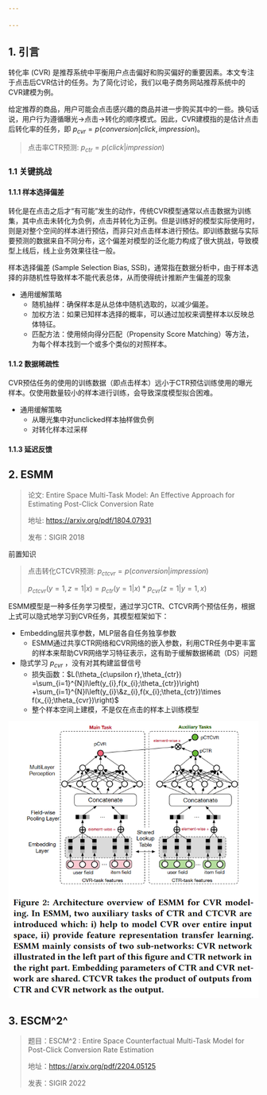 ```yaml
---

---
```


## 1. 引言

转化率 (CVR) 是推荐系统中平衡用户点击偏好和购买偏好的重要因素。本文专注于点击后CVR估计的任务。为了简化讨论，我们以电子商务网站推荐系统中的CVR建模为例。

给定推荐的商品，用户可能会点击感兴趣的商品并进一步购买其中的一些。换句话说，用户行为遵循曝光→点击→转化的顺序模式。因此，CVR建模指的是估计点击后转化率的任务，即 $p_{cvr}=p(conversion|click,impression)$。

> 点击率CTR预测: $p_{ctr}=p(click|impression)$

### 1.1 关键挑战

#### 1.1.1 样本选择偏差

转化是在点击之后才“有可能”发生的动作，传统CVR模型通常以点击数据为训练集，其中点击未转化为负例，点击并转化为正例。但是训练好的模型实际使用时，则是对整个空间的样本进行预估，而非只对点击样本进行预估。即训练数据与实际要预测的数据来自不同分布，这个偏差对模型的泛化能力构成了很大挑战，导致模型上线后，线上业务效果往往一般。

样本选择偏差 (Sample Selection Bias, SSB)，通常指在数据分析中，由于样本选择的非随机性导致样本不能代表总体，从而使得统计推断产生偏差的现象

- 通用缓解策略
    - 随机抽样：确保样本是从总体中随机选取的，以减少偏差。
    - 加权方法：如果已知样本选择的概率，可以通过加权来调整样本以反映总体特征。
    - 匹配方法：使用倾向得分匹配（Propensity Score Matching）等方法，为每个样本找到一个或多个类似的对照样本。

#### 1.1.2 数据稀疏性

CVR预估任务的使用的训练数据（即点击样本）远小于CTR预估训练使用的曝光样本。仅使用数量较小的样本进行训练，会导致深度模型拟合困难。

- 通用缓解策略
    - 从曝光集中对unclicked样本抽样做负例
    - 对转化样本过采样

#### 1.1.3 延迟反馈



## 2. ESMM

> 论文: Entire Space Multi-Task Model: An Effective Approach for Estimating Post-Click Conversion Rate
>
> 地址: https://arxiv.org/pdf/1804.07931
>
> 发布：SIGIR 2018



前置知识

> 点击转化CTCVR预测: $p_{ctcvr}=p(conversion|impression)$
>
> $p_{ctcvr}(y=1,z=1|x)=p_{ctr}(y=1|x)*p_{cvr}(z=1|y=1,x)$

ESMM模型是一种多任务学习模型，通过学习CTR、CTCVR两个预估任务，根据上式可以隐式地学习到CVR任务，其模型框架如下：

- Embedding层共享参数，MLP层各自任务独享参数
    - ESMM通过共享CTR网络和CVR网络的嵌入参数，利用CTR任务中更丰富的样本来帮助CVR网络学习特征表示，这有助于缓解数据稀疏（DS）问题
- 隐式学习 $p_{cvr}$ ，没有对其构建监督信号
    - 损失函数：$L(\theta_{c\upsilon r},\theta_{ctr}) =\sum_{i=1}^{N}l\left(y_{i},f(x_{i};\theta_{ctr})\right) +\sum_{i=1}^{N}l\left(y_{i}\&z_{i},f(x_{i};\theta_{ctr})\times f(x_{i};\theta_{cvr})\right)$
    - 整个样本空间上建模，不是仅在点击的样本上训练模型

<img src="../img/image-20240715101503336.png" alt="image-20240715101503336"  />



## 3. ESCM^2^

> 题目：ESCM^2 : Entire Space Counterfactual Multi-Task Model for Post-Click Conversion Rate Estimation
>
> 地址：https://arxiv.org/pdf/2204.05125
>
> 发表：SIGIR 2022 

